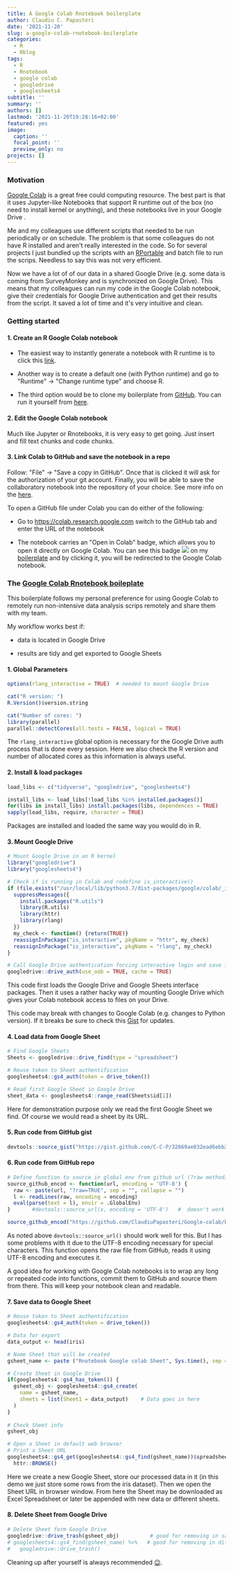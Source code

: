 ```yaml
---
title: A Google Colab Rnotebook boilerplate
author: Claudiu C. Papasteri
date: '2021-11-20'
slug: a-google-colab-rnotebook-boilerplate
categories:
  - R
  - Rblog
tags:
  - R
  - Rnotebook
  - google colab
  - googledrive
  - googlesheets4
subtitle: ''
summary: ''
authors: []
lastmod: '2021-11-20T19:28:16+02:00'
featured: yes
image:
  caption: ''
  focal_point: ''
  preview_only: no
projects: []
---
```



### Motivation

[Google Colab](https://research.google.com/colaboratory/faq.html) is a great free could computing resource. The best part is that it uses Jupyter-like Notebooks that support R runtime out of the box (no need to install kernel or anything), and these notebooks live in your Google Drive <i class="fab fa-google-drive"></i>.

Me and my colleagues use different scripts that needed to be run periodically or on schedule. The problem is that some colleagues do not have R installed and aren't really interested in the code. So for several projects I just bundled up the scripts with an [RPortable](https://sourceforge.net/projects/rportable/) and batch file to run the scrips. Needless to say this was not very efficient.

Now we have a lot of of our data in a shared Google Drive (e.g. some data is coming from SurveyMonkey and is synchronized on Google Drive). This means that my colleagues can run my code in the Google Colab notebook, give their credentials for Google Drive authentication and get their results from the script. It saved a lot of time and it's very intuitive and clean.

### Getting started

#### 1. Create an R Google Colab notebook

-   The easiest way to instantly generate a notebook with R runtime is to click this [link](https://colab.research.google.com/notebook#create=true&language=r).

-   Another way is to create a default one (with Python runtime) and go to "Runtime" → "Change runtime type" and choose R.

-   The third option would be to clone my boilerplate from [GitHub](https://github.com/ClaudiuPapasteri/Google-colab/blob/main/Google_colab_Rnotebook_temp.ipynb). You can run it yourself from [here](https://colab.research.google.com/github/ClaudiuPapasteri/Google-colab/blob/main/Google_colab_Rnotebook_temp.ipynb).

#### 2. Edit the Google Colab notebook

Much like Jupyter or Rnotebooks, it is very easy to get going. Just insert and fill text chunks and code chunks.

#### 3. Link Colab to GitHub and save the notebook in a repo

Follow: "File" → "Save a copy in GitHub". Once that is clicked it will ask for the authorization of your git account. Finally, you will be able to save the collaboratory notebook into the repository of your choice. See more info on the [here](https://cloud.google.com/vertex-ai/docs/workbench/user-managed/save-to-github). 

To open a GitHub file under Colab you can do either of the following:

-   Go to <https://colab.research.google.com> switch to the GitHub tab and enter the URL of the notebook

-   The notebook carries an "Open in Colab" badge, which allows you to open it directly on Google Colab. You can see this badge <img src="https://colab.research.google.com/assets/colab-badge.svg\"> on my [boilerplate](https://github.com/ClaudiuPapasteri/Google-colab/blob/main/Google_colab_Rnotebook_temp.ipynb) and by clicking it, you will be redirected to the Google Colab notebook.

### The [Google Colab Rnotebook boileplate](https://github.com/ClaudiuPapasteri/Google-colab/blob/main/Google_colab_Rnotebook_temp.ipynb)

This boilerplate follows my personal preference for using Google Colab to remotely run non-intensive data analysis scrips remotely and share them with my team.

My workflow works best if:

-   data is located in Google Drive

-   results are tidy and get exported to Google Sheets

#### 1. Global Parameters


```r
options(rlang_interactive = TRUE)  # needed to mount Google Drive

cat("R version: ")
R.Version()$version.string

cat("Number of cores: ")
library(parallel)
parallel::detectCores(all.tests = FALSE, logical = TRUE)
```

The `rlang_interactive` global option is necessary for the Google Drive auth process that is done every session. Here we also check the R version and number of allocated cores as this information is always useful.

#### 2. Install & load packages


```r
load_libs <- c("tidyverse", "googledrive", "googlesheets4")

install_libs <- load_libs[!load_libs %in% installed.packages()]
for(libs in install_libs) install.packages(libs, dependences = TRUE)
sapply(load_libs, require, character = TRUE)
```

Packages are installed and loaded the same way you would do in R.

#### 3. Mount Google Drive


```r
# Mount Google Drive in an R kernel
library("googledrive")
library("googlesheets4")

# Check if is running in Colab and redefine is_interactive()
if (file.exists("/usr/local/lib/python3.7/dist-packages/google/colab/_ipython.py")) {
  suppressMessages({
    install.packages("R.utils")
    library(R.utils)
    library(httr)
    library(rlang)
  })  
  my_check <- function() {return(TRUE)}
  reassignInPackage("is_interactive", pkgName = "httr", my_check) 
  reassignInPackage("is_interactive", pkgName = "rlang", my_check) 
}

# Call Google Drive authentication forcing interactive login and save in cache 
googledrive::drive_auth(use_oob = TRUE, cache = TRUE)
```

This code first loads the Google Drive and Google Sheets interface packages. Then it uses a rather hacky way of mounting Google Drive which gives your Colab notebook access to files on your Drive.

This code may break with changes to Google Colab (e.g. changes to Python version). If it breaks be sure to check this [Gist](Gist:%20https://gist.github.com/jobdiogenes/235620928c84e604c6e56211ccf681f0) for updates.

#### 4. Load data from Google Sheet


```r
# Find Google Sheets 
Sheets <- googledrive::drive_find(type = "spreadsheet")

# Reuse token to Sheet authentification 
googlesheets4::gs4_auth(token = drive_token())

# Read first Google Sheet in Google Drive
sheet_data <- googlesheets4::range_read(Sheets$id[1])
```

Here for demonstration purpose only we read the first Google Sheet we find. Of course we would read a sheet by its URL.

#### 5. Run code from GitHub gist


```r
devtools::source_gist("https://gist.github.com/C-C-P/32869ae032ead6ebb2167554108dad12")    # use also devtools::source_url()
```

#### 6. Run code from GitHub repo


```r
# Define function to source in global env from github url (?raw method) with encoding
source_github_encod <- function(url, encoding = 'UTF-8') {
  raw <- paste(url, "?raw=TRUE", sep = "", collapse = "")
  l <- readLines(raw, encoding = encoding)
  eval(parse(text = l), envir = .GlobalEnv)
}       #devtools::source_url(x, encoding = 'UTF-8')   #  doesn't work every time

source_github_encod("https://github.com/ClaudiuPapasteri/Google-colab/blob/main/PA4/script_surveymonkey-colab-github_code.R")
```

As noted above `devtools::source_url()` should work well for this. But I has some problems with it due to the UTF-8 encoding necessary for special characters. This function opens the raw file from GitHub, reads it using UTF-8 encoding and executes it.

A good idea for working with Google Colab notebooks is to wrap any long or repeated code into functions, commit them to GitHub and source them from there. This will keep your notebook clean and readable.

#### 7. Save data to Google Sheet


```r
# Reuse token to Sheet authentification 
googlesheets4::gs4_auth(token = drive_token())

# Data for export
data_output <- head(iris)

# Name Sheet that will be created
gsheet_name <- paste ("Rnotebook Google colab Sheet", Sys.time(), sep = " ")

# Create Sheet in Google Drive
if(googlesheets4::gs4_has_token()) {
  gsheet_obj <- googlesheets4::gs4_create(
    name = gsheet_name,
    sheets = list(Sheet1 = data_output)    # Data goes in here
  )
}
 
# Check Sheet info
gsheet_obj

# Open a Sheet in default web browser
# Print a Sheet URL
googlesheets4::gs4_get(googlesheets4::gs4_find(gsheet_name))$spreadsheet_url %>%
  httr::BROWSE() 
```

Here we create a new Google Sheet, store our processed data in it (in this demo we just store some rows from the iris dataset). Then we open the Sheet URL in browser window. From here the Sheet may be downloaded as Excel Spreadsheet or later be appended with new data or different sheets.

#### 8. Delete Sheet from Google Drive


```r
# Delete Sheet form Google Drive
googledrive::drive_trash(gsheet_obj)          # good for removing in same session (obj still in memory)
# googlesheets4::gs4_find(gsheet_name) %>%   # good for removing in different session
#   googledrive::drive_trash()
```

Cleaning up after yourself is always recommended [😉](https://emojipedia.org/winking-face/).
